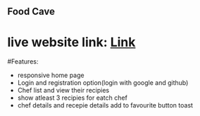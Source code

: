 ## Food Cave
live website link: [Link](https://xxx.xxx.xx)
===================

#Features:
* responsive home page
* Login and registration option(login with google and github)
* Chef list and view their recipies
* show atleast 3 recipies for eatch chef
* chef details and recepie details add to favourite button toast
